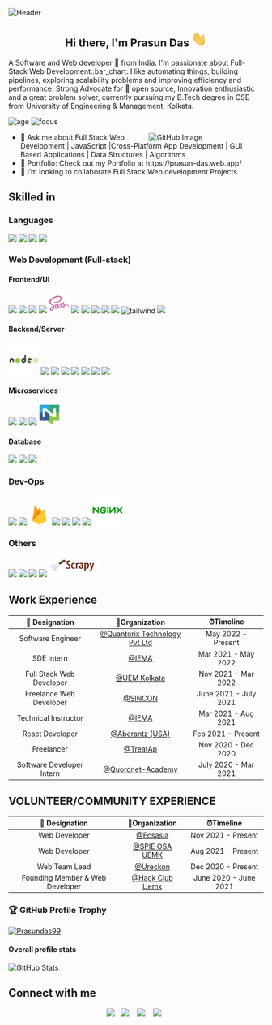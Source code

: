 ![Header](https://raw.githubusercontent.com/halfrost/halfrost/master/icons/header_.png)
 <h2 align="center"> Hi there, I'm Prasun Das <img src="https://raw.githubusercontent.com/ABSphreak/ABSphreak/master/gifs/Hi.gif" width="30px" height="30px"></h2>  

<p> A Software and Web developer 🎯 from India. I'm passionate about Full-Stack Web Development.:bar_chart: I like automating things, building pipelines, exploring scalability problems and improving efficiency and performance. Strong Advocate for 📜 open source, Innovation enthusiastic and a great problem solver, currently pursuing my B.Tech degree in CSE from University of Engineering & Management, Kolkata. </p>

![age](https://img.shields.io/badge/age-20-blue)
![focus](https://img.shields.io/badge/focus-FullStack-brightgreen)

<img width="45%" align="right" alt="GitHub Image" src="https://raw.githubusercontent.com/onimur/.github/master/.resources/git-header.svg" />
<ul>

  <li> 💬 Ask me about Full Stack Web Development | JavaScript |Cross-Platform App Development | GUI Based Applications | Data Structures | Algorithms </li>
  <li>💼 Portfolio: Check out my Portfolio at    https://prasun-das.web.app/  </li>
  <li>👯 I’m looking to collaborate Full Stack Web development Projects </li>
</ul>

## Skilled in

### Languages

<div>
<img src="https://upload.wikimedia.org/wikipedia/commons/thumb/1/18/ISO_C%2B%2B_Logo.svg/1200px-ISO_C%2B%2B_Logo.svg.png" height="36">
<img src="https://github.com/Subhampreet/Subhampreet/blob/master/logos/JS.png" height="30">
<img src="https://raw.githubusercontent.com/soumyadip007/soumyadip007/master/img/pl/ts.png" height="36">
 <img src="https://avatars.githubusercontent.com/u/1525981?s=200&v=4" height="36">
</div>

### Web Development (Full-stack)

#### Frontend/UI

<div>
<img src="https://github.com/Subhampreet/Subhampreet/blob/master/logos/html.png" height="36">
<img src="https://github.com/Subhampreet/Subhampreet/blob/master/logos/css.png" height="36">
<img src="https://avatars.githubusercontent.com/u/33663932?s=200&v=4" height="36">
<img src="https://github.com/Subhampreet/Subhampreet/blob/master/logos/bootstrap.png?raw=true" height="36">
<img src="https://raw.githubusercontent.com/devicons/devicon/master/icons/sass/sass-original.svg" alt="sass" width="40" height="40"/>
<img src="https://upload.wikimedia.org/wikipedia/commons/thumb/a/a7/React-icon.svg/1200px-React-icon.svg.png" height="36">
<img src="https://avatars.githubusercontent.com/u/6128107?s=200&v=4" height="36">  
<img src="https://avatars.githubusercontent.com/u/70142?s=200&v=4" height="36">
<img src="https://raw.githubusercontent.com/soumyadip007/soumyadip007/master/img/web/ui/redux.png" height="36">
<img src="https://raw.githubusercontent.com/soumyadip007/soumyadip007/master/img/web/ui/ajax.png" height="36">
<img src="https://www.vectorlogo.zone/logos/tailwindcss/tailwindcss-icon.svg" alt="tailwind" width="40" height="40"/>
<img src="https://camo.githubusercontent.com/92ec9eb7eeab7db4f5919e3205918918c42e6772562afb4112a2909c1aaaa875/68747470733a2f2f6173736574732e76657263656c2e636f6d2f696d6167652f75706c6f61642f76313630373535343338352f7265706f7369746f726965732f6e6578742d6a732f6e6578742d6c6f676f2e706e67" height="36"> 
 
</div>

#### Backend/Server

<div>
 <img src="https://raw.githubusercontent.com/devicons/devicon/master/icons/nodejs/nodejs-original-wordmark.svg" alt="nodejs" width="60" height="63"/>
<img src="https://camo.githubusercontent.com/0566752248b4b31b2c4bdc583404e41066bd0b6726f310b73e1140deefcc31ac/68747470733a2f2f692e636c6f756475702e636f6d2f7a6659366c4c376546612d3330303078333030302e706e67" height="42">
<img src="https://encrypted-tbn0.gstatic.com/images?q=tbn:ANd9GcT8ZPGP8pUjV05Vjq1JYNSgAN22HhW_AOfnYA&usqp=CAU" height="42">
<img src="https://upload.wikimedia.org/wikipedia/commons/thumb/2/27/PHP-logo.svg/1200px-PHP-logo.svg.png" height="42">
<img src="https://raw.githubusercontent.com/soumyadip007/soumyadip007/master/img/web/security/jwt.png" height="42">
<img src="https://raw.githubusercontent.com/soumyadip007/soumyadip007/master/img/web/security/oauth.png" height="42">
 <img src="https://camo.githubusercontent.com/86d9ca3437f5034da052cf0fd398299292aab0e4479b58c20f2fc37dd8ccbe05/68747470733a2f2f666173746170692e7469616e676f6c6f2e636f6d2f696d672f6c6f676f2d6d617267696e2f6c6f676f2d7465616c2e706e67" height="42">
 
  <img src="https://avatars.githubusercontent.com/u/6476660?s=200&v=4" height="42">
 


 

</div>

#### Microservices

<div>
<img src="https://raw.githubusercontent.com/soumyadip007/soumyadip007/master/img/web/ms/rest.png" height="42">
<img src="https://raw.githubusercontent.com/soumyadip007/soumyadip007/master/img/web/ms/elastic.png" height="42">
<img src="https://avatars.githubusercontent.com/u/96669?s=200&v=4" height="42">
<img src="https://raw.githubusercontent.com/docker-library/docs/ad703934a62fabf54452755c8486698ff6fc5cc2/nats-streaming/logo.png" height="42">
 

</div>

#### Database

<div>
<img src="https://raw.githubusercontent.com/soumyadip007/soumyadip007/master/img/db/mysql1.png" height="42">
<img src="https://raw.githubusercontent.com/soumyadip007/soumyadip007/master/img/db/mongo.png" height="42">
<img src="https://raw.githubusercontent.com/soumyadip007/soumyadip007/master/img/db/redis.png" height="42">
</div>

### Dev-Ops

<div>
<img src="https://github.com/Subhampreet/Subhampreet/blob/master/logos/git.png?raw=true" height="40">
<img src="https://raw.githubusercontent.com/soumyadip007/soumyadip007/master/img/cloud/github.png" height="41">
<img src="https://raw.githubusercontent.com/github/explore/80688e429a7d4ef2fca1e82350fe8e3517d3494d/topics/firebase/firebase.png" height="42">
<img src="https://avatars.githubusercontent.com/u/5429470?s=200&v=4" height="42">
<img src="https://avatars.githubusercontent.com/u/13629408?s=200&v=4" height="42">
<img src="https://raw.githubusercontent.com/soumyadip007/soumyadip007/master/img/cloud/jenkins.jpg" height="42">
<img src="https://raw.githubusercontent.com/soumyadip007/soumyadip007/master/img/cloud/aws.png" height="42">
<img src="https://raw.githubusercontent.com/devicons/devicon/master/icons/nginx/nginx-original.svg" alt="nginx" width="60" height="60"/>
</div>

### Others

<div>
<img src="https://d2eip9sf3oo6c2.cloudfront.net/tags/images/000/000/940/full/jestlogo.png" height="40">
<img src="https://upload.wikimedia.org/wikipedia/commons/thumb/9/91/Electron_Software_Framework_Logo.svg/1200px-Electron_Software_Framework_Logo.svg.png" height="40">
<img src="https://assets-global.website-files.com/5d9bc5d562ffc2869b470941/5e1f9804b36ff7196d4b72a0_logo-react-native-tech.png" height="40">
<img src="https://avatars.githubusercontent.com/u/983927?s=200&v=4" height="40">
<img src="https://github.com/scrapy/scrapy/blob/master/artwork/scrapy-logo.jpg" height="40">


</div>

## Work Experience

| 💼 Designation |  🏢Organization | ⏰Timeline  |
| :-: | :-: | :-: |
|  Software Engineer | [@Quantorix Technology Pvt Ltd](https://www.quantorix.com) | May 2022 - Present |
|  SDE Intern | [@IEMA](https://iemlabs.com) | Mar 2021 - May 2022 |
| Full Stack Web Developer | [@UEM Kolkata](https://uem.edu.in) | Nov 2021 - Mar 2022 |
| Freelance Web Developer | [@SINCON](https://scientificinstrumentconcern.in) | June 2021 - July 2021 |
| Technical Instructor | [@IEMA](https://iemlabs.com) | Mar 2021 - Aug 2021 |
| React Developer | [@Aberantz (USA)](http://www.aberantz.org.in) | Feb 2021 - Present |
| Freelancer | [@TreatAp]() | Nov 2020 - Dec 2020 |
| Software Developer Intern | [@Quordnet-Academy](www.quordnetacademy.com) | July 2020 - Mar 2021 |

## VOLUNTEER/COMMUNITY EXPERIENCE
| 💼 Designation |  🏢Organization | ⏰Timeline  |
| :-: | :-: | :-: |
| Web Developer | [@Ecsasia]() | Nov 2021 - Present |
| Web Developer | [@SPIE OSA UEMK]() | Aug 2021 - Present |
| Web Team Lead | [@Ureckon](www.ureckon.org) | Dec 2020 - Present |
| Founding Member & Web Developer | [@Hack Club Uemk]() | June 2020 - June 2021 |


### 🏆 GitHub Profile Trophy

<p align="left"> <a href="https://github.com/ryo-ma/github-profile-trophy"><img src="https://github-profile-trophy.vercel.app/?username=Prasundas99&theme=dracula" alt="Prasundas99" /></a> </p>


#### Overall profile stats

![GitHub Stats](https://github-readme-stats.vercel.app/api?username=prasundas99&count_private=true&theme=merko&show_icons=true&hide=prs)

## Connect with me

<p align="center">
<a href="https://www.linkedin.com/in/prasun--das/"><img height="45" src="https://raw.githubusercontent.com/soumyadip007/soumyadip007/master/img/social/l.png"></a>&nbsp;&nbsp;
<a href="https://medium.com/@prasundas115"><img height="45" src="https://waxex.africa/wp-content/uploads/2018/01/medium-icon-white-on-black.png"></a>
&nbsp;&nbsp;
<a href="https://twitter.com/Prasun_Das_"><img height="45" src="https://raw.githubusercontent.com/soumyadip007/soumyadip007/master/img/social/t.jpg"></a>
&nbsp;&nbsp;
  <a href="mailto:prasundas115@gmail.com"><img height="45" src="https://toppng.com/uploads/preview/mail-icon-logo-template-icono-de-gmail-11562954424h5fw2mradf.png"></a>&nbsp;&nbsp;
</p>
